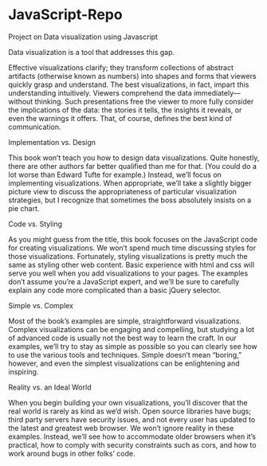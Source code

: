 # JavaScript-Repo
Project on Data visualization using Javascript

Data visualization is a tool that addresses this gap.

Effective visualizations clarify; they transform collections of abstract artifacts (otherwise known as numbers) into 
shapes and forms that viewers quickly grasp and understand. The best visualizations, in fact, impart this understanding
intuitively. Viewers comprehend the data immediately—without thinking. Such presentations free the viewer to more 
fully consider the implications of the data: the stories it tells, the insights it reveals, or even the warnings it 
offers. That, of course, defines the best kind of communication.

Implementation vs. Design

This book won’t teach you how to design data visualizations. Quite honestly, there are other authors far better qualified than me for that. (You could do a lot worse than Edward Tufte for example.) Instead, we’ll focus on implementing visualizations. When appropriate, we’ll take a slightly bigger picture view to discuss the appropriateness of particular visualization strategies, but I recognize that sometimes the boss absolutely insists on a pie chart.

Code vs. Styling

As you might guess from the title, this book focuses on the JavaScript code for creating visualizations. We won’t spend much time discussing styles for those visualizations. Fortunately, styling visualizations is pretty much the same as styling other web content. Basic experience with html and css will serve you well when you add visualizations to your pages. The examples don’t assume you’re a JavaScript expert, and we’ll be sure to carefully explain any code more complicated than a basic jQuery selector.

Simple vs. Complex

Most of the book’s examples are simple, straightforward visualizations. Complex visualizations can be engaging and compelling, but studying a lot of advanced code is usually not the best way to learn the craft. In our examples, we’ll try to stay as simple as possible so you can clearly see how to use the various tools and techniques. Simple doesn’t mean “boring,” however, and even the simplest visualizations can be enlightening and inspiring.

Reality vs. an Ideal World

When you begin building your own visualizations, you’ll discover that the real world is rarely as kind as we’d wish. Open source libraries have bugs; third party servers have security issues, and not every user has updated to the latest and greatest web browser. We won’t ignore reality in these examples. Instead, we’ll see how to accommodate older browsers when it’s practical, how to comply with security constraints such as cors, and how to work around bugs in other folks’ code.
